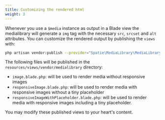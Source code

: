 ```yaml
---
title: Customizing the rendered html
weight: 3
---
```


Whenever you use a `$media` instance as output in a Blade view the medialibrary will generate a `img` tag with the necessary `src`, `srcset` and `alt` attributes. You can customize the rendered output by publishing the `views` with:

```bash
php artisan vendor:publish --provider="Spatie\MediaLibrary\MediaLibraryServiceProvider" --tag="views"
```

The following files will be published in the `resources/views/vendor/medialibrary` directory:
- `image.blade.php`: will be used to render media without responsive images
- `responsiveImage.blade.php`: will be used to render media with responsive images without a tiny placeholder
- `responsiveImageWithPlaceholder.blade.php`: will be used to render media with responsive images including a tiny placeholder.

You may modify these published views to your heart's content.
